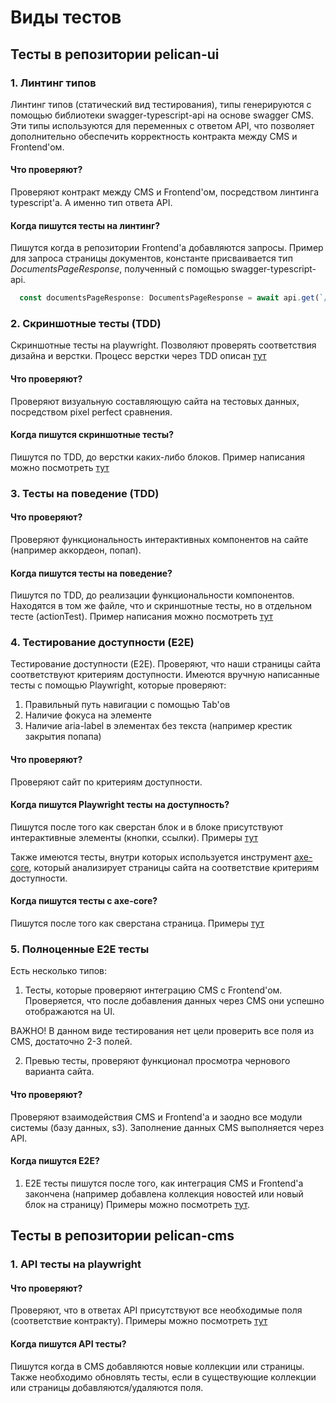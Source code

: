 # Виды тестов

## Тесты в репозитории pelican-ui

### 1. Линтинг типов 

Линтинг типов (статический вид тестирования), типы генерируются с помощью библиотеки swagger-typescript-api на основе swagger CMS.
Эти типы используются для переменных с ответом API, что позволяет дополнительно обеспечить корректность контракта между CMS и Frontend'ом.

#### Что проверяют?
Проверяют контракт между CMS и Frontend'ом, посредством линтинга typescript'а. А именно тип ответа API.

#### Когда пишутся тесты на линтинг?
Пишутся когда в репозитории Frontend'а добавляются запросы.
Пример для запроса страницы документов, константе присваивается тип *DocumentsPageResponse*, полученный с помощью swagger-typescript-api.

```js
  const documentsPageResponse: DocumentsPageResponse = await api.get(`/documents-page?populate=*`);
```

### 2. Скриншотные тесты (TDD)
Скриншотные тесты на playwright. Позволяют проверять соответствия дизайна и верстки.
Процесс верстки через TDD описан [тут](../architecture%20decision%20records/Процесс%20верстки%20через%20TDD.md)

#### Что проверяют?
Проверяют визуальную составляющую сайта на тестовых данных, посредством pixel perfect сравнения.

#### Когда пишутся скриншотные тесты?
Пишутся по TDD, до верстки каких-либо блоков. Пример написания можно посмотреть [тут](https://github.com/TourmalineCore/pelican-ui/blob/master/src/components/home-page/HomepageHero/HomepageHero.spec.tsx)

### 3. Тесты на поведение (TDD)

#### Что проверяют?
Проверяют функциональность интерактивных компонентов на сайте (например аккордеон, попап).

#### Когда пишутся тесты на поведение?
Пишутся по TDD, до реализации функциональности компонентов. Находятся в том же файле, что и скриншотные тесты, но в отдельном тесте (actionTest). Пример написания можно посмотреть [тут](https://github.com/TourmalineCore/pelican-ui/blob/master/src/components/globals/Header/components/HeaderPopup/HeaderPopup.spec.tsx)

### 4. Тестирование доступности (E2E)
Тестирование доступности (E2E). Проверяют, что наши страницы сайта соответствуют критериям доступности. 
Имеются вручную написанные тесты с помощью Playwright, которые проверяют:
  1. Правильный путь навигации с помощью Tab'ов
  2. Наличие фокуса на элементе
  3. Наличие aria-label в элементах без текста (например крестик закрытия попапа)

#### Что проверяют?
Проверяют сайт по критериям доступности.
 
#### Когда пишутся Playwright тесты на доступность?
Пишутся после того как сверстан блок и в блоке присутствуют интерактивные элементы (кнопки, ссылки). Примеры [тут](https://github.com/TourmalineCore/pelican-ui/blob/master/playwright-tests/e2e/FocusIndicatorTest.spec.tsx)

Также имеются тесты, внутри которых используется инструмент [axe-core](https://www.npmjs.com/package/axe-core), который анализирует страницы сайта на соответствие критериям доступности.

#### Когда пишутся тесты c axe-core?
Пишутся после того как сверстана страница. Примеры [тут](https://github.com/TourmalineCore/pelican-ui/blob/master/playwright-tests/axe-tests/axeCheckUpHomePage.spec.tsx)

### 5. Полноценные E2E тесты
Есть несколько типов:
1. Тесты, которые проверяют интеграцию CMS с Frontend'ом. Проверяется, что после добавления данных через CMS они успешно отображаются на UI. 

ВАЖНО! В данном виде тестирования нет цели проверить все поля из CMS, достаточно 2-3 полей.

2. Превью тесты, проверяют функционал просмотра чернового варианта сайта.

#### Что проверяют?
Проверяют взаимодействия CMS и Frontend'а и заодно все модули системы (базу данных, s3). Заполнение данных CMS выполняется через API.

#### Когда пишутся E2E?
1. E2E тесты пишутся после того, как интеграция CMS и Frontend'а закончена (например добавлена коллекция новостей или новый блок на страницу) Примеры можно посмотреть [тут](https://github.com/TourmalineCore/pelican-ui/blob/master/playwright-tests/e2e/cms-integration/integration/contact-zoo-page.spec.ts).


## Тесты в репозитории pelican-cms
### 1. API тесты на playwright

#### Что проверяют?
Проверяют, что в ответах API присутствуют все необходимые поля (соответствие контракту). Примеры можно посмотреть [тут](https://github.com/TourmalineCore/pelican-cms/tree/master/playwright-tests/api-tests)

#### Когда пишутся API тесты? 
Пишутся когда в CMS добавляются новые коллекции или страницы. Также необходимо обновлять тесты, если в существующие коллекции или страницы добавляются/удаляются поля. 